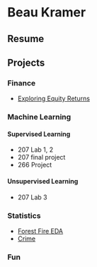 # Beau Kramer

## Resume

## Projects

### Finance
- [Exploring Equity Returns](https://github.com/beaukramer/financial_analysis/blob/master/equity_returns.ipynb)

### Machine Learning

#### Supervised Learning
- 207 Lab 1, 2
- 207 final project
- 266 Project
#### Unsupervised Learning
- 207 Lab 3
### Statistics
- [Forest Fire EDA](https://github.com/beaukramer/mids/blob/master/Stats/ForestFire/liu_warther_kramer_hegde_fires.pdf)
- [Crime](https://github.com/beaukramer/mids/blob/master/Stats/Crime/Kramer_Liu_crime.pdf)

### Fun


